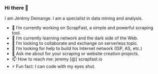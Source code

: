 ### Hi there 👋

I am Jérémy Demange. I am a specialist in data mining and analysis.

- 🔭 I’m currently working on ScrapFast, a simple and powerful scraping tool.
- 🌱 I’m currently learning network and the dark side of the Web.
- 👯 I’m looking to collaborate and exchange on serverless topic.
- 🤔 I’m looking for help to build his Internet network (ISP, AS, etc.)
- 💬 Ask me about for your scraping or website creation projects.
- 📫 How to reach me: jeremy [@] scrapfast.io
- ⚡ Fun fact: I can code with my eyes shut.
